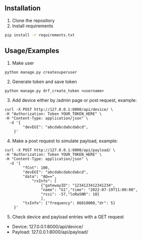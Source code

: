 


## Installation

1. Clone the repository
2. Install requirements
```bash
pip install -r requirements.txt
```




    
## Usage/Examples
1. Make user
```
python manage.py createsuperuser 
```
2. Generate token and save token
```
python manage.py drf_create_token <username>
```
3. Add device either by /admin page or post request, example:
```
curl -X POST http://127.0.0.1:8000/api/device/ \
-H "Authorization: Token YOUR_TOKEN_HERE" \
-H "Content-Type: application/json" \
  -d '{ 
        "devEUI": "abcdabcdabcdabcd", 
    }' 
```
4. Make a post request to simulate payload, example:
```
curl -X POST http://127.0.0.1:8000/api/payload/ \
-H "Authorization: Token YOUR_TOKEN_HERE" \
-H "Content-Type: application/json" \
  -d '{ 
        "fCnt": 100, 
        "devEUI": "abcdabcdabcdabcd", 
        "data": "AQ==", 
            "rxInfo": [ 
                {"gatewayID": "1234123412341234", 
                "name": "G1","time": "2022-07-19T11:00:00", 
                "rssi": -57,"loRaSNR": 10} 
                ], 
        "txInfo": {"frequency": 86810000,"dr": 5} 
    }' 

```
5. Check device and payload entries with a GET request
- Device: 127.0.0.1:8000/api/device/ 
- Payload: 127.0.0.1:8000/api/payload/
